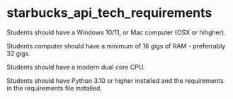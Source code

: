 # starbucks_api_tech_requirements

Students should have a Windows 10/11, or Mac computer (OSX or hihgher).  

Students computer should have a minimum of 16 gigs of RAM - preferrably 32 gigs.

Students should have a modern dual core CPU.

Students should have Python 3.10 or higher installed and the requirements in the requirements file installed.
